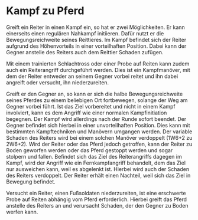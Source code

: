 # Kampf zu Pferd

Greift ein Reiter in einen Kampf ein, so hat er zwei Möglichkeiten. Er kann einerseits einen regulären Nahkampf initiieren. Dafür nutzt er die Bewegungsreichweite seines Reittieres. Im Kampf befindet sich der Reiter aufgrund des Höhenvorteils in einer vorteilhaften Position. Dabei kann der Gegner anstelle des Reiters auch dem Reittier Schaden zufügen.
 
Mit einem trainierten Schlachtross oder einer Probe auf Reiten kann zudem auch ein Reiterangriff durchgeführt werden. Dies ist ein Kampfmanöver, mit dem der Reiter entweder an seinem Gegner vorbei reitet und ihn dabei angreift oder versucht, ihn niederzureiten.
 
Greift er den Gegner an, so kann er sich die halbe Bewegungsreichweite seines Pferdes zu einem beliebigen Ort fortbewegen, solange der Weg am Gegner vorbei führt. Ist das Ziel vorbereitet und nicht in einem Kampf involviert, kann es dem Angriff wie einer normalen Kampfinitiation begegnen. Der Kampf wird allerdings nach der Runde sofort beendet. Der Gegner befindet sich hierbei in einer unvorteilhaften Position. Dies kann mit bestimmten Kampftechniken und Manövern umgangen werden. Der variable Schaden des Reiters wird bei einem solchen Manöver verdoppelt (1W6+2 zu 2W6+2). Wird der Reiter oder das Pferd jedoch getroffen, kann der Reiter zu Boden geworfen werden oder das Pferd gestoppt werden und sogar stolpern und fallen. Befindet sich das Ziel des Reiterangriffs dagegen im Kampf, wird der Angriff wie ein Fernkampfangriff behandelt, dem das Ziel nur ausweichen kann, weil es abgelenkt ist. Hierbei wird auch der Schaden des Reiters verdoppelt. Der Reiter erhält einen Nachteil, weil sich das Ziel in Bewegung befindet.
 
Versucht ein Reiter, einen Fußsoldaten niederzureiten, ist eine erschwerte Probe auf Reiten abhängig vom Pferd erforderlich. Hierbei greift das Pferd anstelle des Reiters an und verursacht Schaden, der den Gegner zu Boden werfen kann.
